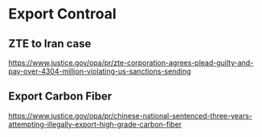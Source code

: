 # Export Controal
## ZTE to Iran case
https://www.justice.gov/opa/pr/zte-corporation-agrees-plead-guilty-and-pay-over-4304-million-violating-us-sanctions-sending

## Export Carbon Fiber
https://www.justice.gov/opa/pr/chinese-national-sentenced-three-years-attempting-illegally-export-high-grade-carbon-fiber
